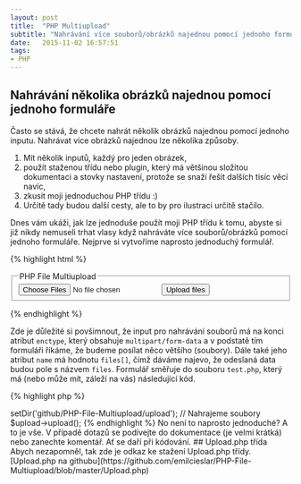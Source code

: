 ```yaml
---
layout: post
title:  "PHP Multiupload"
subtitle: "Nahrávání více souborů/obrázků najednou pomocí jednoho formuláře"
date:   2015-11-02 16:57:51
tags:
- PHP
---
```


## Nahrávání několika obrázků najednou pomocí jednoho formuláře
Často se stává, že chcete nahrát několik obrázků najednou pomocí jednoho inputu. Nahrávat více obrázků najednou lze několika způsoby.

1. Mít několik inputů, každý pro jeden obrázek,
2. použít staženou třídu nebo plugin, který má většinou složitou dokumentaci a stovky nastavení, protože se snaží řešit dalších tisíc věcí navíc,
3. zkusit moji jednoduchou PHP třídu :)
4. Určitě tady budou další cesty, ale to by pro ilustraci určitě stačilo.

Dnes vám ukáži, jak lze jednoduše použít moji PHP třídu k tomu, abyste si již nikdy nemuseli trhat vlasy když nahráváte více souborů/obrázků pomocí jednoho formuláře. Nejprve si vytvoříme naprosto jednoduchý formulář.

{% highlight html %}
<form action="test.php" method="post" enctype="multipart/form-data">
  <fieldset>
    <legend>PHP File Multiupload</legend>
    <input type="file" name="files[]" multiple>
    <input type="submit" name="uploadFiles" value="Upload files">
  </fieldset>
</form>
{% endhighlight %}

Zde je důležité si povšimnout, že input pro nahrávání souborů má na konci atribut `enctype`, který obsahuje `multipart/form-data` a v podstatě tím formuláři říkáme, že budeme posílat něco většího (soubory). Dále také jeho atribut `name` má hodnotu `files[]`, čímž dáváme najevo, že odeslaná data budou pole s názvem `files`. Formulář směřuje do souboru `test.php`, který má (nebo může mít, záleží na vás) následující kód.

{% highlight php %}
<?php

require_once('Upload.php');
// Initializujeme si třídu Upload a do jejího konstruktoru předáme pole files
$upload = new Upload($_FILES['files']);
// Nastavíme si adresář, do kterého budeme nahrávat soubory
$upload->setDir('github/PHP-File-Multiupload/upload');
// Nahrajeme soubory
$upload->upload();
{% endhighlight %}

No není to naprosto jednoduché? A to je vše. V případě dotazů se podívejte do dokumentace (je velmi krátká) nebo zanechte komentář. Ať se daří při kódování.

## Upload.php třída
Abych nezapomněl, tak zde je odkaz ke stažení Upload.php třídy.

[Upload.php na githubu](https://github.com/emilcieslar/PHP-File-Multiupload/blob/master/Upload.php)
